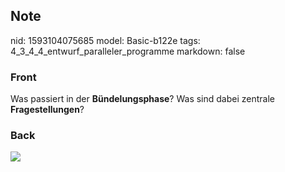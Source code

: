 ## Note
nid: 1593104075685
model: Basic-b122e
tags: 4_3_4_4_entwurf_paralleler_programme
markdown: false

### Front
Was passiert in der <b>Bündelungsphase</b>? Was sind dabei zentrale
<b>Fragestellungen</b>?

### Back
<img src="paste-2ca0fe03261e936ec179c526dc63c23654aa5dcd.jpg">
